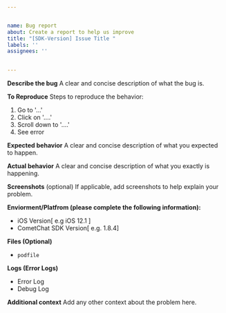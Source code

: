 ```yaml
---


name: Bug report
about: Create a report to help us improve
title: "[SDK-Version] Issue Title "
labels: ''
assignees: ''

 
---
```


  
  
  
  
  
  
**Describe the bug**
A clear and concise description of what the bug is.

**To Reproduce**
Steps to reproduce the behavior:
1. Go to '...'
2. Click on '....'
3. Scroll down to '....'
4. See error

**Expected behavior**
A clear and concise description of what you expected to happen.

**Actual behavior**
A clear and concise description of what you exactly is happening.

**Screenshots** (optional)
If applicable, add screenshots to help explain your problem.

**Enviorment/Platfrom (please complete the following information):**
 - iOS Version[ e.g iOS 12.1 ]
 - CometChat SDK Version[ e.g. 1.8.4]

**Files (Optional)**
 - `podfile` 

**Logs (Error Logs)**
- Error Log
- Debug Log

**Additional context**
Add any other context about the problem here.
